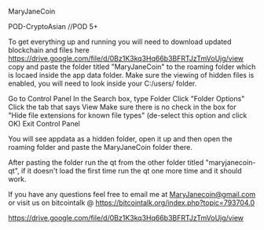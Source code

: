 
MaryJaneCoin 

POD-CryptoAsian //POD 5+ 



To get everything up and running you will need to download updated blockchain and files here https://drive.google.com/file/d/0Bz1K3kq3Hq66b3BFRTJzTmVoUjg/view copy and paste the folder titled "MaryJaneCoin" to the roaming folder which is locaed inside the app data folder.
Make sure the viewing of hidden files is enabled, you will need to look inside your C:/users/ folder.

Go to Control Panel
In the Search box, type Folder
Click "Folder Options"
Click the tab that says View
Make sure there is no check in the box for "Hide file extensions for known file types" (de-select this option and click OK)
Exit Control Panel

You will see appdata as a hidden folder, open it up and then
open the roaming folder and paste the MaryJaneCoin folder there.

After pasting the folder run the qt from the other folder titled "maryjanecoin-qt", if it doesn't load the first time run the qt one more time
and it should work. 

If you have any questions feel free to email me at MaryJanecoin@gmail.com or visit us on bitcointalk @ https://bitcointalk.org/index.php?topic=793704.0


https://drive.google.com/file/d/0Bz1K3kq3Hq66b3BFRTJzTmVoUjg/view
